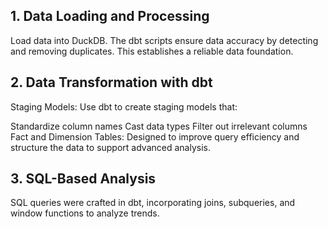 ## 1. Data Loading and Processing
Load data into DuckDB. The dbt scripts ensure data accuracy by detecting and removing duplicates. This establishes a reliable data foundation.

## 2. Data Transformation with dbt
Staging Models: Use dbt to create staging models that:

Standardize column names
Cast data types
Filter out irrelevant columns
Fact and Dimension Tables: Designed to improve query efficiency and structure the data to support advanced analysis.

## 3. SQL-Based Analysis
SQL queries were crafted in dbt, incorporating joins, subqueries, and window functions to analyze trends.
